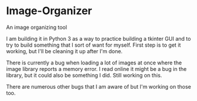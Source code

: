 # Image-Organizer
An image organizing tool


I am building it in Python 3 as a way to practice building a tkinter GUI and to try to build something that I sort of want for myself. First step is to get it working, but I'll be cleaning it up after I'm done.

There is currently a bug when loading a lot of images at once where the image library reports a memory error. I read online it might be a bug in the library, but it could also be something I did. Still working on this.

There are numerous other bugs that I am aware of but I'm working on those too.
